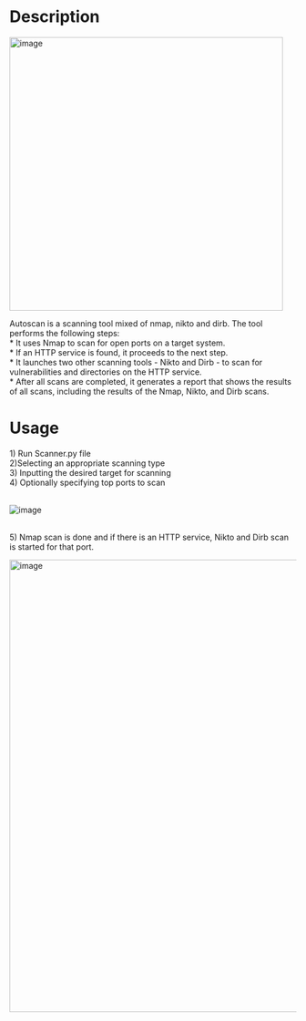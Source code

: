
<h1 align="left">Description</h1>
<img width="480" alt="image" src="https://user-images.githubusercontent.com/123561773/227210707-7fb67da7-bdf9-4be6-9195-8d110468f143.png">

<br clear="both">
<p align="left">Autoscan is a scanning tool mixed of nmap, nikto and dirb. The tool performs the following steps:<br>* It uses Nmap to scan for open ports on a target system.<br>* If an HTTP service is found, it proceeds to the next step.<br>* It launches two other scanning tools - Nikto and Dirb - to scan for vulnerabilities and directories on the HTTP service.<br>* After all scans are completed, it generates a report that shows the results of all scans, including the results of the Nmap, Nikto, and Dirb scans.</p>



<h1 align="left">Usage</h1>


<p align="left">1) Run Scanner.py file 
<br>2)Selecting an appropriate scanning type
<br>3) Inputting the desired target for scanning
<br>4) Optionally specifying top ports to scan<br><br>

![image](https://user-images.githubusercontent.com/123561773/227210292-1a488142-1d35-45d0-9990-070dcb660a71.png)

<br>5) Nmap scan is done and if there is an HTTP service, Nikto and Dirb scan is started for that port.</p>

<img width="794" alt="image" src="https://user-images.githubusercontent.com/123561773/227055478-f9568db9-d73b-4dc4-a733-f20b2da4edf1.png">

###


